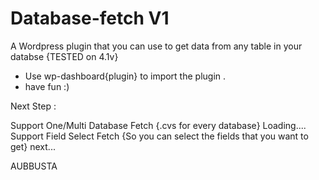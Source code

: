 Database-fetch V1
==============
A Wordpress plugin that you can use to get data from any table in your databse {TESTED on 4.1v}

- Use wp-dashboard{plugin} to import the plugin .
- have fun :)


Next Step :

Support One/Multi Database Fetch {.cvs for every database} Loading....<br>
Support Field Select Fetch {So you can select the fields that you want to get} next...


AUBBUSTA
